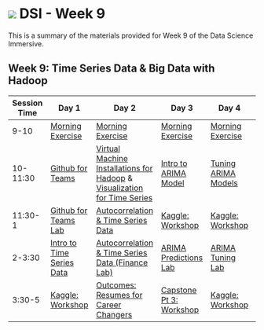 # ![](https://ga-dash.s3.amazonaws.com/production/assets/logo-9f88ae6c9c3871690e33280fcf557f33.png) DSI - Week 9

This is a summary of the materials provided for Week 9 of the Data Science Immersive.

## Week 9: Time Series Data & Big Data with Hadoop

Session Time | Day 1 | Day 2 | Day 3 | Day 4 | Day 5
 --- | --- | --- | --- | ---  | ---
9-10 | [Morning Exercise][9-1A]                | [Morning Exercise][9-2A]                   | [Morning Exercise][9-3A]                | [Morning Exercise][9-4A]      | [Morning Exercise][9-5A]
10-11:30 | [Github for Teams][9-1B]            | [Virtual Machine Installations for Hadoop][9-2AA] & [Visualization for Time Series][9-2B]      | [Intro to ARIMA Model][9-3B]      | [Tuning ARIMA Models][9-4B]   | [Time Series Recap][9-5B]
11:30-1 | [Github for Teams Lab][9-1C]         | [Autocorrelation & Time Series Data][9-2C] | [Kaggle: Workshop][9-3E]     | [Kaggle: Workshop][9-4D]      | [Visualizing Time Series Group Lab][9-5C]
2-3:30 | [Intro to Time Series Data][9-1D]     | [Autocorrelation & Time Series Data (Finance Lab)][9-2D] | [ARIMA Predictions Lab][9-3C]    |  [ARIMA Tuning Lab][9-4C]       | [Kaggle: Workshop][9-5D]
3:30-5 | [Kaggle: Workshop][9-1E]        | [Outcomes: Resumes for Career Changers][9-2E]                   |  [Capstone Pt 3: Workshop][9-3D]         | [Kaggle: Workshop][9-4E]      | [Kaggle: Presentations][9-5E]

[9-2AA]: https://github.com/ga-students/DSI_SM_01/blob/master/curriculum/week-09/VM-big-data-setup.md

[9-1A]: ./instructor-contributions/
[9-1B]: 1.1-lesson
[9-1C]: 1.2-lab
[9-1D]: 1.3-lesson
[9-1E]: 1.4-lab
[9-1F]: ./instructor-contributions/

[9-2A]: ../instructor-contributions/
[9-2B]: 2.1-lab-visualize-westnile
[9-2C]: 2.2-lesson
[9-2D]: 2.3-lab
[9-2E]: #
[9-2F]: ./instructor-contributions/

[9-3A]: #
[9-3B]: 3.1-lesson
[9-3C]: 3.2-lab
[9-3D]: #
[9-3E]: #
[9-3F]: ./instructor-contributions/

[9-4A]: ./instructor-contributions/
[9-4B]: 4.1-lesson
[9-4C]: 4.2-lab
[9-4D]: ../../03-projects/02-projects-capstone/part-03/
[9-4E]: #
[9-4F]: ./instructor-contributions/

[9-5A]: ../recurring-materials/reflection
[9-5B]: 5.1-lesson
[9-5C]: 5.2-lab
[9-5D]: #
[9-5E]: ../recurring-materials/project-show-and-tell
[9-5F]: ./instructor-contributions/
